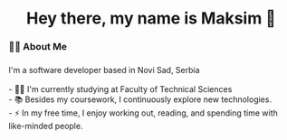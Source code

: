 ###

<h1 align="center">Hey there, my name is Maksim 👋</h1>

###

<h3 align="left">👩‍💻 About Me</h3>

###

<p align="left">I'm a software developer based in Novi Sad, Serbia<br><br>- 👨‍🎓 I'm currently studying at Faculty of Technical Sciences<br>- 📚 Besides my coursework, I continuously explore new technologies.<br>- ⚡ In my free time, I enjoy working out, reading, and spending time with like-minded people.</p>
